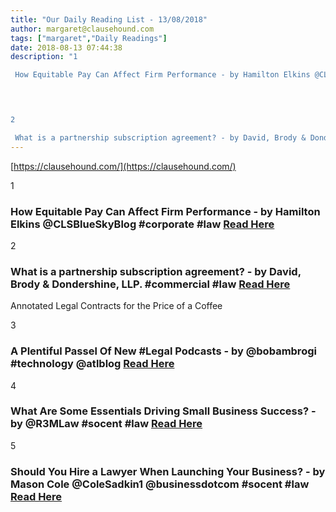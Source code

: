 ```yaml
---
title: "Our Daily Reading List - 13/08/2018"
author: margaret@clausehound.com
tags: ["margaret","Daily Readings"]
date: 2018-08-13 07:44:38
description: "1

 How Equitable Pay Can Affect Firm Performance - by Hamilton Elkins @CLSBlueSkyBlog #corporate #law Read Here

 


2

 What is a partnership subscription agreement? - by David, Brody & Dondershi..."
---
```


[https://clausehound.com/](https://clausehound.com/)

1

###  How Equitable Pay Can Affect Firm Performance - by Hamilton Elkins @CLSBlueSkyBlog #corporate #law [Read Here](http://clsbluesky.law.columbia.edu/2018/07/31/how-equitable-pay-can-affect-firm-performance/)

 

2

###  What is a partnership subscription agreement? - by David, Brody & Dondershine, LLP. #commercial #law [Read Here](https://www.dbd-law.com/blog/2018/08/what-is-a-partnership-subscription-agreement.shtml)

Annotated Legal Contracts
for the Price of a Coffee

3

###  A Plentiful Passel Of New #Legal Podcasts - by @bobambrogi #technology @atlblog [Read Here](https://abovethelaw.com/2018/07/a-plentiful-passel-of-new-legal-podcasts/)

 

4

###  What Are Some Essentials Driving Small Business Success? - by @R3MLaw #socent #law [Read Here](https://www.r3mlaw.com/blog/2018/08/what-are-some-essentials-driving-small-business-success.shtml)

 

5

###  Should You Hire a Lawyer When Launching Your Business? - by Mason Cole @ColeSadkin1 @businessdotcom #socent #law [Read Here](https://www.business.com/articles/hiring-a-lawyer-business-launch/)

 